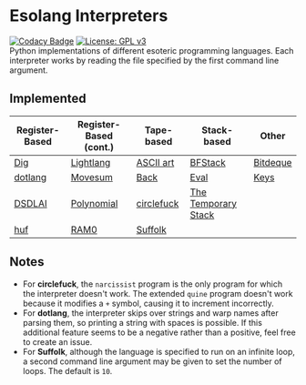 # Esolang Interpreters
[![Codacy Badge](https://app.codacy.com/project/badge/Grade/7b8ca283cc2e4a8a9e88f0c9eb29f2a3)](https://www.codacy.com/manual/bangyen99/esolangs?utm_source=github.com&amp;utm_medium=referral&amp;utm_content=bangyen/esolangs&amp;utm_campaign=Badge_Grade)
[![License: GPL v3](https://img.shields.io/badge/License-GPLv3-blue.svg)](https://www.gnu.org/licenses/gpl-3.0) \
Python implementations of different esoteric programming languages. Each interpreter works by reading the file specified by the first command line argument.

## Implemented
| Register-Based                                     | Register-Based (cont.)                             | Tape-based                                         | Stack-based                                                          | Other                                          |
|----------------------------------------------------|----------------------------------------------------|----------------------------------------------------|----------------------------------------------------------------------|------------------------------------------------|
| [Dig](https://esolangs.org/wiki/Dig)               | [Lightlang](https://esolangs.org/wiki/Lightlang)   | [ASCII art](https://esolangs.org/wiki/ASCII_art)   | [BFStack](https://esolangs.org/wiki/BFStack)                         | [Bitdeque](https://esolangs.org/wiki/Bitdeque) |
| [dotlang](https://esolangs.org/wiki/Dotlang)       | [Movesum](https://esolangs.org/wiki/Movesum)       | [Back](https://esolangs.org/wiki/Back)             | [Eval](https://esolangs.org/wiki/Eval)                               | [Keys](https://esolangs.org/wiki/Keys)         |
| [DSDLAI](https://esolangs.org/wiki/DSDLAI)         | [Polynomial](https://esolangs.org/wiki/Polynomial) | [circlefuck](https://esolangs.org/wiki/Circlefuck) | [The Temporary Stack](https://esolangs.org/wiki/The_Temporary_Stack) |                                                |
| [huf](https://github.com/Charmaster16/huf)         | [RAM0](https://esolangs.org/wiki/RAM0)             | [Suffolk](https://esolangs.org/wiki/Suffolk)       |                                                                      |                                                |

## Notes
-   For **circlefuck**, the `narcissist` program is the only program for which the interpreter doesn't work. The extended `quine` program doesn't work because it modifies a `+` symbol, causing it to increment incorrectly.
-   For **dotlang**, the interpreter skips over strings and warp names after parsing them, so printing a string with spaces is possible. If this additional feature seems to be a negative rather than a positive, feel free to create an issue.
-   For **Suffolk**, although the language is specified to run on an infinite loop, a second command line argument may be given to set the number of loops. The default is `10`.
